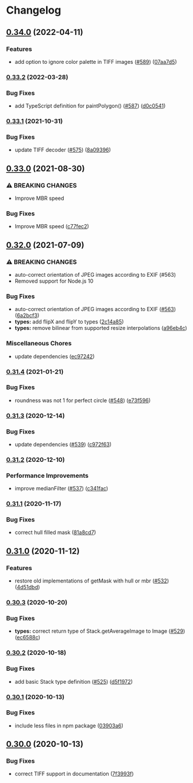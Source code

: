 # Changelog

## [0.34.0](https://www.github.com/image-js/image-js/compare/v0.33.2...v0.34.0) (2022-04-11)


### Features

* add option to ignore color palette in TIFF images ([#589](https://www.github.com/image-js/image-js/issues/589)) ([07aa7d5](https://www.github.com/image-js/image-js/commit/07aa7d591ca0f674fca83fbfef910e4e6243181e))

### [0.33.2](https://www.github.com/image-js/image-js/compare/v0.33.1...v0.33.2) (2022-03-28)


### Bug Fixes

* add TypeScript definition for paintPolygon() ([#587](https://www.github.com/image-js/image-js/issues/587)) ([d0c0541](https://www.github.com/image-js/image-js/commit/d0c054124ef38b0dea6a791780a6b83fda842ee8))

### [0.33.1](https://www.github.com/image-js/image-js/compare/v0.33.0...v0.33.1) (2021-10-31)


### Bug Fixes

* update TIFF decoder ([#575](https://www.github.com/image-js/image-js/issues/575)) ([8a09396](https://www.github.com/image-js/image-js/commit/8a0939620027957e41209549ffe595c7c3023a37))

## [0.33.0](https://www.github.com/image-js/image-js/compare/v0.32.0...v0.33.0) (2021-08-30)


### ⚠ BREAKING CHANGES

* Improve MBR speed

### Bug Fixes

* Improve MBR speed ([c77fec2](https://www.github.com/image-js/image-js/commit/c77fec2308bf7d1f23ddc352d21f4f53ee911c8d))

## [0.32.0](https://www.github.com/image-js/image-js/compare/v0.31.4...v0.32.0) (2021-07-09)


### ⚠ BREAKING CHANGES

* auto-correct orientation of JPEG images according to EXIF (#563)
* Removed support for Node.js 10

### Bug Fixes

* auto-correct orientation of JPEG images according to EXIF ([#563](https://www.github.com/image-js/image-js/issues/563)) ([6a2bcf3](https://www.github.com/image-js/image-js/commit/6a2bcf3d479cf4ea700785a17fa4488892a3e448))
* **types:** add flipX and flipY to types ([2c14a85](https://www.github.com/image-js/image-js/commit/2c14a8510f4958f0c39c048300a9b4596f6268ee))
* **types:** remove bilinear from supported resize interpolations ([a96eb4c](https://www.github.com/image-js/image-js/commit/a96eb4c40867b715a4411e85fe13dff005179f5d))


### Miscellaneous Chores

* update dependencies ([ec97242](https://www.github.com/image-js/image-js/commit/ec972424fa6b1e34a65898d0dd4e179d7da0bb0b))

### [0.31.4](https://www.github.com/image-js/image-js/compare/v0.31.3...v0.31.4) (2021-01-21)


### Bug Fixes

* roundness was not 1 for perfect circle ([#548](https://www.github.com/image-js/image-js/issues/548)) ([e73f596](https://www.github.com/image-js/image-js/commit/e73f59606218f274bbace969ae48af3bbe1d8b2a))

### [0.31.3](https://www.github.com/image-js/image-js/compare/v0.31.2...v0.31.3) (2020-12-14)


### Bug Fixes

* update dependencies ([#539](https://www.github.com/image-js/image-js/issues/539)) ([c972f63](https://www.github.com/image-js/image-js/commit/c972f63a181706c65ea144ec1e6a6edf92deba5a))

### [0.31.2](https://www.github.com/image-js/image-js/compare/v0.31.1...v0.31.2) (2020-12-10)


### Performance Improvements

* improve medianFilter ([#537](https://www.github.com/image-js/image-js/issues/537)) ([c341fac](https://www.github.com/image-js/image-js/commit/c341facf65745641510b5c53d1c00e6b3c69697e))

### [0.31.1](https://www.github.com/image-js/image-js/compare/v0.31.0...v0.31.1) (2020-11-17)


### Bug Fixes

* correct hull filled mask ([81a8cd7](https://www.github.com/image-js/image-js/commit/81a8cd713add86fdb46f78024dacc343880d71cd))

## [0.31.0](https://www.github.com/image-js/image-js/compare/v0.30.3...v0.31.0) (2020-11-12)


### Features

* restore old implementations of getMask with hull or mbr ([#532](https://www.github.com/image-js/image-js/issues/532)) ([4d51dbd](https://www.github.com/image-js/image-js/commit/4d51dbd7baffc4cc32d625b2912e4fbdabdf13a0))

### [0.30.3](https://www.github.com/image-js/image-js/compare/v0.30.2...v0.30.3) (2020-10-20)


### Bug Fixes

* **types:** correct return type of Stack.getAverageImage to Image ([#529](https://www.github.com/image-js/image-js/issues/529)) ([ec6588c](https://www.github.com/image-js/image-js/commit/ec6588c2b0152bd865013ffe6fb3e5668c83cae3))

### [0.30.2](https://www.github.com/image-js/image-js/compare/v0.30.1...v0.30.2) (2020-10-18)


### Bug Fixes

* add basic Stack type definition ([#525](https://www.github.com/image-js/image-js/issues/525)) ([d5f1972](https://www.github.com/image-js/image-js/commit/d5f1972fc1f39b506882f46b7c6c7722157bfd4c))

### [0.30.1](https://www.github.com/image-js/image-js/compare/v0.30.0...v0.30.1) (2020-10-13)


### Bug Fixes

* include less files in npm package ([03903a6](https://www.github.com/image-js/image-js/commit/03903a692a3f4801d44d8d017fced52f218d0369))

## [0.30.0](https://www.github.com/image-js/image-js/compare/v0.29.0...v0.30.0) (2020-10-13)


### Bug Fixes

* correct TIFF support in documentation ([7f3993f](https://www.github.com/image-js/image-js/commit/7f3993f189fe8adb32467b9c8522273778392871))
